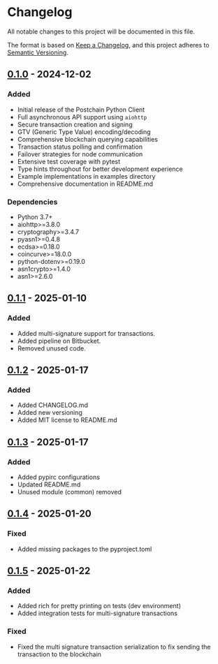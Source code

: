 # Changelog

All notable changes to this project will be documented in this file.

The format is based on [Keep a Changelog](https://keepachangelog.com/en/1.0.0/),
and this project adheres to [Semantic Versioning](https://semver.org/spec/v2.0.0.html).

## [0.1.0] - 2024-12-02

### Added
- Initial release of the Postchain Python Client
- Full asynchronous API support using `aiohttp`
- Secure transaction creation and signing
- GTV (Generic Type Value) encoding/decoding
- Comprehensive blockchain querying capabilities
- Transaction status polling and confirmation
- Failover strategies for node communication
- Extensive test coverage with pytest
- Type hints throughout for better development experience
- Example implementations in examples directory
- Comprehensive documentation in README.md

### Dependencies
- Python 3.7+
- aiohttp>=3.8.0
- cryptography>=3.4.7
- pyasn1>=0.4.8
- ecdsa>=0.18.0
- coincurve>=18.0.0
- python-dotenv>=0.19.0
- asn1crypto>=1.4.0
- asn1>=2.6.0

[0.1.0]: https://bitbucket.org/chromawallet/postchain-client-py/src/0.1.0 

## [0.1.1] - 2025-01-10

### Added
- Added multi-signature support for transactions.
- Added pipeline on Bitbucket.
- Removed unused code.


[0.1.1]: https://bitbucket.org/chromawallet/postchain-client-py/src/0.1.1 


## [0.1.2] - 2025-01-17

### Added
- Added CHANGELOG.md
- Added new versioning
- Added MIT license to README.md

[0.1.2]: https://bitbucket.org/chromawallet/postchain-client-py/src/0.1.2 

## [0.1.3] - 2025-01-17

### Added
- Added pypirc configurations
- Updated README.md
- Unused module (common) removed

[0.1.3]: https://bitbucket.org/chromawallet/postchain-client-py/src/0.1.3 

## [0.1.4] - 2025-01-20

### Fixed
- Added missing packages to the pyproject.toml

[0.1.4]: https://bitbucket.org/chromawallet/postchain-client-py/src/0.1.4 

## [0.1.5] - 2025-01-22

### Added
- Added rich for pretty printing on tests (dev environment)
- Added integration tests for multi-signature transactions

### Fixed
- Fixed the multi signature transaction serialization to fix sending the transaction to the blockchain


[0.1.5]: https://bitbucket.org/chromawallet/postchain-client-py/src/0.1.5 